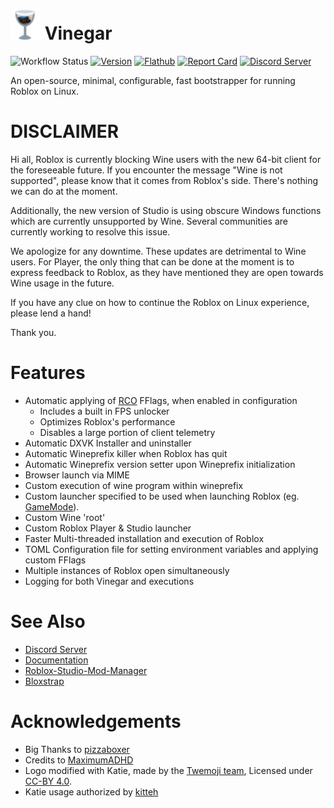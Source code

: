 # <img src="icons/48/vinegar.png"> Vinegar

![Workflow Status][workflow_img    ]
[![Version        ][version_img     ]][version     ]
[![Flathub        ][flathub_img     ]][flathub     ]
[![Report Card    ][goreportcard_img]][goreportcard]
[![Discord Server ][discord_img     ]][discord     ]

An open-source, minimal, configurable, fast bootstrapper for running Roblox on Linux.

# DISCLAIMER

Hi all, Roblox is currently blocking Wine users with the new 64-bit client for the foreseeable future. If you encounter the message "Wine is not supported", please know that it comes from Roblox's side. There's nothing we can do at the moment.

Additionally, the new version of Studio is using obscure Windows functions which are currently unsupported by Wine. Several communities are currently working to resolve this issue.

We apologize for any downtime. These updates are detrimental to Wine users. For Player, the only thing that can be done at the moment is to express feedback to Roblox, as they have mentioned they are open towards Wine usage in the future.

If you have any clue on how to continue the Roblox on Linux experience, please lend a hand!

Thank you. 

[workflow_img]: https://img.shields.io/github/actions/workflow/status/vinegarhq/vinegar/build.yml
[version]: https://github.com/vinegarhq/vinegar/releases/latest
[version_img]: https://img.shields.io/github/v/release/vinegarhq/vinegar?display_name=tag
[flathub]: https://flathub.org/apps/details/io.github.vinegarhq.Vinegar
[flathub_img]: https://img.shields.io/flathub/downloads/io.github.vinegarhq.Vinegar
[goreportcard]:     https://goreportcard.com/report/github.com/vinegarhq/vinegar
[goreportcard_img]: https://goreportcard.com/badge/github.com/vinegarhq/vinegar?style=flat-square
[discord]: https://discord.gg/dzdzZ6Pps2
[discord_img]: https://img.shields.io/discord/1069506340973707304

# Features
+ Automatic applying of [RCO](https://github.com/L8X/Roblox-Client-Optimizer) FFlags, when enabled in configuration 
  + Includes a built in FPS unlocker
  + Optimizes Roblox's performance
  + Disables a large portion of client telemetry
+ Automatic DXVK Installer and uninstaller
+ Automatic Wineprefix killer when Roblox has quit
+ Automatic Wineprefix version setter upon Wineprefix initialization
+ Browser launch via MIME
+ Custom execution of wine program within wineprefix
+ Custom launcher specified to be used when launching Roblox (eg. [GameMode](https://github.com/FeralInteractive/gamemode)).
+ Custom Wine 'root'
+ Custom Roblox Player & Studio launcher
+ Faster Multi-threaded installation and execution of Roblox
+ TOML Configuration file for setting environment variables and applying custom FFlags
+ Multiple instances of Roblox open simultaneously
+ Logging for both Vinegar and executions

# See Also
+ [Discord Server](https://discord.gg/dzdzZ6Pps2)
+ [Documentation](https://vinegarhq.github.io)
+ [Roblox-Studio-Mod-Manager](https://github.com/MaximumADHD/Roblox-Studio-Mod-Manager)
+ [Bloxstrap](https://github.com/pizzaboxer/bloxstrap)

# Acknowledgements
+ Big Thanks to [pizzaboxer](https://github.com/pizzaboxer)
+ Credits to [MaximumADHD](https://github.com/MaximumADHD)
+ Logo modified with Katie, made by the [Twemoji team](https://twemoji.twitter.com/), Licensed under [CC-BY 4.0](https://creativecommons.org/licenses/by/4.0/).
+ Katie usage authorized by [kitteh](https://ksiv.neocities.org)
